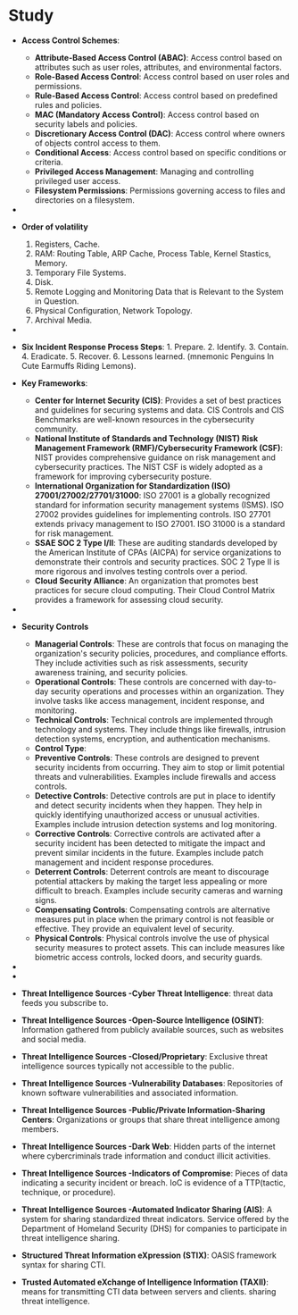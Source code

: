 # Study

- **Access Control Schemes**:
  - **Attribute-Based Access Control (ABAC)**: Access control based on attributes such as user roles, attributes, and environmental factors.
  - **Role-Based Access Control**: Access control based on user roles and permissions.
  - **Rule-Based Access Control**: Access control based on predefined rules and policies.
  - **MAC (Mandatory Access Control)**: Access control based on security labels and policies.
  - **Discretionary Access Control (DAC)**: Access control where owners of objects control access to them.
  - **Conditional Access**: Access control based on specific conditions or criteria.
  - **Privileged Access Management**: Managing and controlling privileged user access.
  - **Filesystem Permissions**: Permissions governing access to files and directories on a filesystem.
-
- **Order of volatility**
  1. Registers, Cache.
  2. RAM: Routing Table, ARP Cache, Process Table, Kernel Stastics, Memory.
  3. Temporary File Systems.
  4. Disk.
  5. Remote Logging and Monitoring Data that is Relevant to the System in Question.
  6. Physical Configuration, Network Topology.
  7. Archival Media.
-
- **Six Incident Response Process Steps**: 1. Prepare. 2. Identify. 3. Contain. 4. Eradicate. 5. Recover. 6. Lessons learned. (mnemonic Penguins In Cute Earmuffs Riding Lemons).

- **Key Frameworks**:
  - **Center for Internet Security (CIS)**: Provides a set of best practices and guidelines for securing systems and data. CIS Controls and CIS Benchmarks are well-known resources in the cybersecurity community.
  - **National Institute of Standards and Technology (NIST) Risk Management Framework (RMF)/Cybersecurity Framework (CSF)**: NIST provides comprehensive guidance on risk management and cybersecurity practices. The NIST CSF is widely adopted as a framework for improving cybersecurity posture.
  - **International Organization for Standardization (ISO) 27001/27002/27701/31000**: ISO 27001 is a globally recognized standard for information security management systems (ISMS). ISO 27002 provides guidelines for implementing controls. ISO 27701 extends privacy management to ISO 27001. ISO 31000 is a standard for risk management.
  - **SSAE SOC 2 Type I/II**: These are auditing standards developed by the American Institute of CPAs (AICPA) for service organizations to demonstrate their controls and security practices. SOC 2 Type II is more rigorous and involves testing controls over a period.
  - **Cloud Security Alliance**: An organization that promotes best practices for secure cloud computing. Their Cloud Control Matrix provides a framework for assessing cloud security.
-
- **Security Controls**
  - **Managerial Controls**: These are controls that focus on managing the organization's security policies, procedures, and compliance efforts. They include activities such as risk assessments, security awareness training, and security policies.
  - **Operational Controls**: These controls are concerned with day-to-day security operations and processes within an organization. They involve tasks like access management, incident response, and monitoring.
  - **Technical Controls**: Technical controls are implemented through technology and systems. They include things like firewalls, intrusion detection systems, encryption, and authentication mechanisms.
  - **Control Type**:
  - **Preventive Controls**: These controls are designed to prevent security incidents from occurring. They aim to stop or limit potential threats and vulnerabilities. Examples include firewalls and access controls.
  - **Detective Controls**: Detective controls are put in place to identify and detect security incidents when they happen. They help in quickly identifying unauthorized access or unusual activities. Examples include intrusion detection systems and log monitoring.
  - **Corrective Controls**: Corrective controls are activated after a security incident has been detected to mitigate the impact and prevent similar incidents in the future. Examples include patch management and incident response procedures.
  - **Deterrent Controls**: Deterrent controls are meant to discourage potential attackers by making the target less appealing or more difficult to breach. Examples include security cameras and warning signs.
  - **Compensating Controls**: Compensating controls are alternative measures put in place when the primary control is not feasible or effective. They provide an equivalent level of security.
  - **Physical Controls**: Physical controls involve the use of physical security measures to protect assets. This can include measures like biometric access controls, locked doors, and security guards.
-
-
- **Threat Intelligence Sources -Cyber Threat Intelligence**: threat data feeds you subscribe to.
- **Threat Intelligence Sources -Open-Source Intelligence (OSINT)**: Information gathered from publicly available sources, such as websites and social media.
- **Threat Intelligence Sources -Closed/Proprietary**: Exclusive threat intelligence sources typically not accessible to the public.
- **Threat Intelligence Sources -Vulnerability Databases**: Repositories of known software vulnerabilities and associated information.
- **Threat Intelligence Sources -Public/Private Information-Sharing Centers**: Organizations or groups that share threat intelligence among members.
- **Threat Intelligence Sources -Dark Web**: Hidden parts of the internet where cybercriminals trade information and conduct illicit activities.
- **Threat Intelligence Sources -Indicators of Compromise**: Pieces of data indicating a security incident or breach. IoC is evidence of a TTP(tactic, technique, or procedure).
- **Threat Intelligence Sources -Automated Indicator Sharing (AIS)**: A system for sharing standardized threat indicators. Service offered by the Department of Homeland Security (DHS) for companies to participate in threat intelligence sharing.
- **Structured Threat Information eXpression (STIX)**: OASIS framework syntax for sharing CTI.
- **Trusted Automated eXchange of Intelligence Information (TAXII)**: means for transmitting CTI data between servers and clients. sharing threat intelligence.
